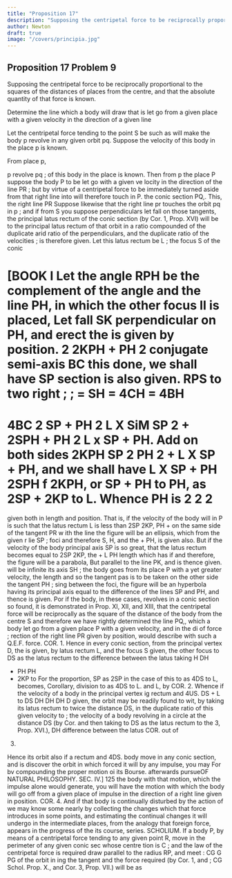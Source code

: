 ```yaml
---
title: "Proposition 17"
description: "Supposing the centripetal force to be reciprocally proportional to the squares of the distances of places from the centre, and that the absolute quantity of that force is known"
author: Newton
draft: true
image: "/covers/principia.jpg"
---
```




## Proposition 17 Problem 9

Supposing the centripetal force to be reciprocally proportional to the squares of the distances of places from the centre, and that the absolute quantity of that force is known.

Determine the line which a body will draw  that is let go from a given place with a given velocity in the direction of a given line

Let the centripetal force tending to the point S be such as will make the body p revolve in any given orbit pq. Suppose the velocity of this body in the place p is known. 

From place p, 


p revolve
pq
;
of this body in the place
is
known.
Then from
p
the
place P suppose the body P
to be let go with a given ve
locity in the direction of the
line
PR
;
but by virtue of a
centripetal force to be immediately turned aside from that right line into
will therefore touch in P.
the conic section PQ,.
This, the right line
PR
Suppose likewise that the right line
pr
touches the orbit
pq
in
p
;
and
if
from S you suppose perpendiculars let fall on those tangents, the principal
latus rectum of the conic section (by Cor. 1, Prop. XVI) will be to the
principal latus rectum of that orbit in a ratio compounded of the duplicate
arid
ratio of the perpendiculars, and the duplicate ratio of the velocities
;
is
therefore given.
Let this latus rectum be
L
;
the focus
S
of the conic

[BOOK I
Let the angle RPH be the complement of the angle
and the line PH, in which the other focus II is placed,
Let fall SK perpendicular on PH, and erect the
is given by position.
2
2KPH + PH 2
conjugate semi-axis BC this done, we shall have SP
section is also given.
RPS
to
two right
;
;
= SH = 4CH = 4BH
=
4BC 2
SP + PH 2 L X SiM
SP 2 + 2SPH + PH 2 L x SP + PH. Add on both sides 2KPH
SP 2 PH 2 + L X SP + PH, and we shall have L X SP + PH 2SPH
f 2KPH, or SP + PH to PH, as 2SP + 2KP to L. Whence PH is
2
2
2
=
given both in length and position. That is, if the velocity of the body
will
in P is such that the latus rectum L is less than 2SP
2KP,
PH
+
on the same side of the tangent PR w ith the line
the figure will be an ellipsis, which from the given
r
lie
SP
;
foci
and therefore
S,
H, and the
+
PH, is given also. But if the velocity of the body
principal axis SP
is so great, that the latus rectum
becomes equal to 2SP
2KP, the
+
L
PH
length
which has
if
and therefore, the figure will be a parabola,
But
parallel to the line PK, and is thence given.
will be infinite
its
axis
SH
;
the body goes from its place P with a yet greater velocity, the length
and so the tangent pas
is to be taken on the other side the tangent
PH
;
sing between the foci, the figure will be an hyperbola having its principal
axis equal to the difference of the lines SP and PH, and thence is given.
Por if the body, in these cases, revolves in a conic section so found, it is
demonstrated in Prop. XI, XII, and XIII, that the centripetal force will
be reciprocally as the square of the distance of the body from the centre
S and therefore we have rightly determined the line PQ,, which
a body let go from a given place P with a given velocity, and in the di
of force
;
rection of the right line
PR
given by position, would describe with such a
Q.E.F.
force.
COR. 1. Hence in every conic section, from the principal vertex D, the
is given, by
latus rectum L, and the focus S given, the other focus
to DS as the latus rectum to the difference between the latus
taking
H
DH
+ PH
PH
+ 2KP
to
For the proportion, SP
as 2SP
in
the
case
of
this
to
as 4DS to
L, becomes,
Corollary,
division
to
as
4DS
to
L.
and
L,
by
COR. 2. Whence if the velocity of a body in the principal vertex
ig
rectum and 4US.
DS +
L
to
DS
DH
DH
DH
D
given, the orbit may be readily found to wit, by taking its latus rectum
to twice the distance DS, in the duplicate ratio of this given velocity to
;
the velocity of a body revolving in a circle at the distance DS (by Cor.
and then taking
to DS as the latus rectum to the
3, Prop. XVI.),
DH
difference between the latus
COR.
out of
3.
Hence
its orbit
also if a
rectum and 4DS.
body move in any conic
section,
and
is
discover the orbit in which
forced
it will
by any impulse, you may
For bv compounding the proper motion oi
its Bourse.
afterwards pursueOF NATURAL PHILOSOPHY.
SEC. IV.]
125
the body with that motion, which the impulse alone would generate, you
will have the motion with which the body will go off from a given place
of impulse in the direction of a right line given in position.
COR. 4. And if that body is continually disturbed by the action of
we may
know
some
nearly
by collecting the changes
which that force introduces in some points, and estimating the continual
changes it will undergo in the intermediate places, from the analogy that
foreign force,
appears in the progress of the
its
course,
series.
SCHOLIUM.
If a body P, by means of a centripetal
force tending to any given point R, move
in the perimeter of any given conic sec
whose centre
tion
is
C
;
and the law of
the centripetal force is required draw
parallel to the radius RP, and meet
:
CG
G
PG
of the orbit in
ing the tangent
and the force required (by Cor. 1, and
;
CG
Schol. Prop. X., and Cor. 3, Prop. VII.) will be as
